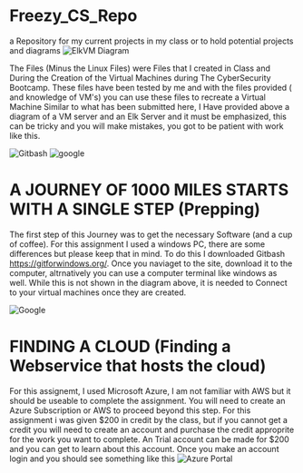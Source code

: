 # Freezy_CS_Repo
a Repository for my current projects in my class or to hold potential projects and diagrams
![ElkVM Diagram](https://github.com/MrFreeze64/Freezy_CS_Repo/blob/main/VM-Diagrams/Elk_VM%20Diagram.PNG)

The Files (Minus the Linux Files) were Files that I created in Class and During the Creation of the Virtual Machines during The CyberSecurity Bootcamp.  These files have been tested by me and with the files provided ( and knowledge of VM's) you can use these files to recreate a Virtual Machine Similar to what has been submitted here, I Have provided above a diagram of a VM server and an Elk Server and it must be emphasized, this can be tricky and you will make mistakes, you got to be patient with work like this.

![Gitbash](https://appuals.com/wp-content/uploads/2020/06/intro.jpg) ![google](https://initialcommit.com/img/initialcommit/how-to-paste-in-git-bash.png)
# A JOURNEY OF 1000 MILES STARTS WITH A SINGLE STEP (Prepping)
The first step of this Journey was to get the necessary Software (and a cup of coffee).  For this assignment I used a windows PC, there are some differences but please keep that in mind.  To do this I downloaded Gitbash https://gitforwindows.org/.  Once you naviaget to the site, download it to the computer, altrnatively you can use a computer terminal like windows as well.  While this is not shown in the diagram above, it is needed to Connect to your virtual machines once they are created.

![Google](https://upload.wikimedia.org/wikipedia/commons/thumb/f/fa/Microsoft_Azure.svg/1200px-Microsoft_Azure.svg.png)
#  FINDING A CLOUD (Finding a Webservice that hosts the cloud)
For this assignemt, I used Microsoft Azure, I am not familiar with AWS but it should be useable to complete the assignment. You will need to create an Azure Subscription or AWS to proceed beyond this step. For this assignment i was given $200 in credit by the class, but if you cannot get a credit you will need to create an account and purchase the credit approprite for the work you want to complete.  An Trial account can be made for $200 and you can get to learn about this account.  Once you make an account login and you should see something like this
![Azure Portal]([https://upload.wikimedia.org/wikipedia/commons/thumb/f/fa/Microsoft_Azure.svg/1200px-Microsoft_Azure.svg.png](https://docs.microsoft.com/en-us/azure/cloud-shell/media/overview/overview-cloudshell-icon.png))
